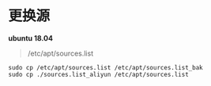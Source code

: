 # 更换源

**ubuntu 18.04**

> /etc/apt/sources.list

```
sudo cp /etc/apt/sources.list /etc/apt/sources.list_bak
sudo cp ./sources.list_aliyun /etc/apt/sources.list
```

